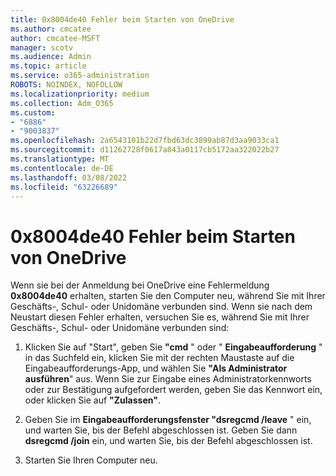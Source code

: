 ```yaml
---
title: 0x8004de40 Fehler beim Starten von OneDrive
ms.author: cmcatee
author: cmcatee-MSFT
manager: scotv
ms.audience: Admin
ms.topic: article
ms.service: o365-administration
ROBOTS: NOINDEX, NOFOLLOW
ms.localizationpriority: medium
ms.collection: Adm_O365
ms.custom:
- "6886"
- "9003837"
ms.openlocfilehash: 2a6543101b22d7fbd63dc3899ab87d3aa9033ca1
ms.sourcegitcommit: d11262728f0617a843a0117cb5172aa322022b27
ms.translationtype: MT
ms.contentlocale: de-DE
ms.lasthandoff: 03/08/2022
ms.locfileid: "63226689"
---
```

# <a name="0x8004de40-error-when-launching-onedrive"></a>0x8004de40 Fehler beim Starten von OneDrive

Wenn sie bei der Anmeldung bei OneDrive eine Fehlermeldung **0x8004de40** erhalten, starten Sie den Computer neu, während Sie mit Ihrer Geschäfts-, Schul- oder Unidomäne verbunden sind. Wenn sie nach dem Neustart diesen Fehler erhalten, versuchen Sie es, während Sie mit Ihrer Geschäfts-, Schul- oder Unidomäne verbunden sind:

1. Klicken Sie auf "Start", geben Sie **"cmd** " oder " **Eingabeaufforderung**  " in das Suchfeld ein, klicken Sie mit der rechten Maustaste auf die Eingabeaufforderungs-App, und wählen Sie  **"Als Administrator ausführen**" aus. Wenn Sie zur Eingabe eines Administratorkennworts oder zur Bestätigung aufgefordert werden, geben Sie das Kennwort ein, oder klicken Sie auf **"Zulassen"**.  

2. Geben Sie im **Eingabeaufforderungsfenster "dsregcmd /leave**  " ein, und warten Sie, bis der Befehl abgeschlossen ist. Geben Sie dann **dsregcmd /join** ein, und warten Sie, bis der Befehl abgeschlossen ist.
3. Starten Sie Ihren Computer neu.
